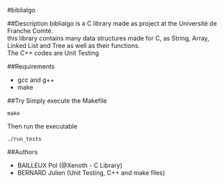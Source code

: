 #biblialgo

##Description
biblialgo is a C library made as project at the Université de Franche Comté.<br>
this library contains many data structures made for C, as String, Array, Linked List and Tree as well as their functions.<br>
The C++ codes are Unit Testing

##Requirements
* gcc and g++
* make

##Try
Simply execute the Makefile
```
make
```
Then run the executable
```
./run_tests
```

##Authors
* BAILLEUX Pol (@Xenoth - C Library)
* BERNARD Julien (Unit Testing, C++ and make files)
